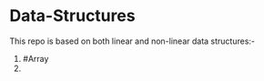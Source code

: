 # Data-Structures
This repo is based on both linear and non-linear data structures:-    <br>
1. #Array <br>
2. 
